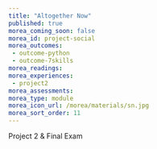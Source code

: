 ```yaml
---
title: "Altogether Now"
published: true
morea_coming_soon: false
morea_id: project-social
morea_outcomes:
 - outcome-python
 - outcome-7skills
morea_readings:
morea_experiences:
 - project2
morea_assessments:
morea_type: module
morea_icon_url: /morea/materials/sn.jpg
morea_sort_order: 11
---
```


Project 2 & Final Exam
